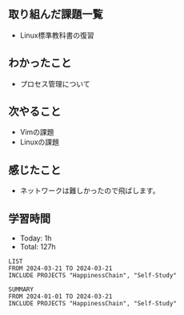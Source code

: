 ## 取り組んだ課題一覧
- Linux標準教科書の復習
## わかったこと
- プロセス管理について
## 次やること
- Vimの課題
- Linuxの課題
## 感じたこと
- ネットワークは難しかったので飛ばします。
## 学習時間
- Today: 1h
- Total: 127h

```toggl
LIST
FROM 2024-03-21 TO 2024-03-21
INCLUDE PROJECTS "HappinessChain", "Self-Study"
```
```toggl
SUMMARY
FROM 2024-01-01 TO 2024-03-21
INCLUDE PROJECTS "HappinessChain", "Self-Study"
```
